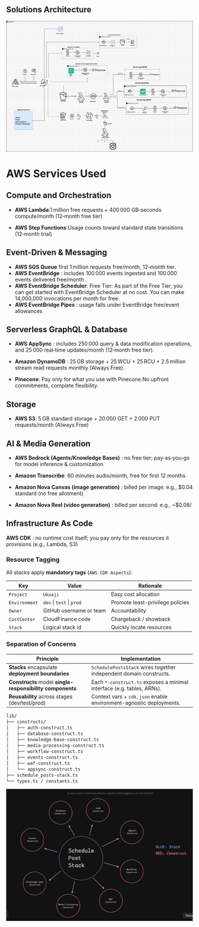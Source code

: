 ## Solutions Architecture

![solutions_architecture](/assets/solutions_architecture.png)

# AWS Services Used

## Compute and Orchestration

- **AWS Lambda**:1 million free requests + 400 000 GB‑seconds compute/month
  (12‑month free tier)

- **AWS Step Functions**:Usage counts toward standard state transitions
  (12‑month trial)

## Event-Driven & Messaging

- **AWS SQS Queue** first 1 million requests free/month, 12‑month tier.
- **AWS EventBridge** : includes 100 000 events ingested and 100 000 events
  delivered free/month .
- **AWS EventBridge Scheduler**: Free Tier: As part of the Free Tier, you can
  get started with EventBridge Scheduler at no cost. You can make 14,000,000
  invocations per month for free.
- **AWS EventBridge Pipes** : usage falls under EventBridge free/event
  allowances

## Serverless GraphQL & Database

- **AWS AppSync** : includes 250 000 query & data modification operations, and
  25 000 real‑time updates/month (12‑month free tier).

- **Amazon DynamoDB** : 25 GB storage + 25 WCU + 25 RCU + 2.5 million stream
  read requests monthly (Always Free).
- **Pinecone**: Pay only for what you use with Pinecone.No upfront commitments,
  complete flexibility.

## Storage

- **AWS S3**: 5 GB standard storage + 20 000 GET + 2 000 PUT requests/month
  (Always Free)

## AI & Media Generation

- **AWS Bedrock (Agents/Knowledge Bases)** : no free tier; pay‑as‑you‑go for
  model inference & customization

- **Amazon Transcribe**: 60 minutes audio/month, free for first 12 months

- **Amazon Nova Canvas (image generation)** : billed per image: e.g., $0.04
  standard (no free allotment)

- **Amazon Nova Reel (video generation)** : billed per second: e.g., ~$0.08/

## Infrastructure As Code

**AWS CDK** : no runtime cost itself; you pay only for the resources it
provisions (e.g., Lambda, S3)

### Resource Tagging

All stacks apply **mandatory tags** (`AWS CDK Aspects`):

| Key           | Value                     | Rationale                        |
| ------------- | ------------------------- | -------------------------------- |
| `Project`     | `Ukuaji`                  | Easy cost allocation             |
| `Environment` | `dev` \| `test` \| `prod` | Promote least-privilege policies |
| `Owner`       | GitHub username or team   | Accountability                   |
| `CostCenter`  | CloudFinance code         | Chargeback / showback            |
| `Stack`       | Logical stack id          | Quickly locate resources         |

### Separation of Concerns

| Principle                                                 | Implementation                                                         |
| --------------------------------------------------------- | ---------------------------------------------------------------------- |
| **Stacks** encapsulate **deployment boundaries**          | `SchedulePostsStack` wires together independent domain constructs.     |
| **Constructs** model **single-responsibility components** | Each `*-construct.ts` exposes a minimal interface (e.g. tables, ARNs). |
| **Reusability** across stages (dev/test/prod)             | Context vars + `cdk.json` enable environment-agnostic deployments.     |

```
lib/
├── constructs/
│   ├── auth-construct.ts
│   ├── database-construct.ts
│   ├── knowledge-base-construct.ts
│   ├── media-processing-construct.ts
│   ├── workflow-construct.ts
|   ├── events-construct.ts
│   ├── waf-construct.ts
│   └── appsync-construct.ts
├── schedule_posts-stack.ts
└── types.ts / constants.ts
```

![stack-constructs](./assets/stack-construct-img.png)
